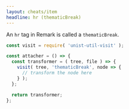 ```yaml
---
layout: cheats/item
headline: hr (thematicBreak)
---
```


An `hr` tag in Remark is called a `thematicBreak`.

```js
const visit = require( 'unist-util-visit' );

const attacher = () => {
  const transformer = ( tree, file ) => {
    visit( tree, 'thematicBreak', node => {
      // transform the node here
    } );
  };

  return transformer;
};
```
